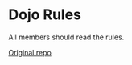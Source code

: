 Dojo Rules
==========

All members should read the rules.

[Original repo](https://github.com/deadlyvipers)
